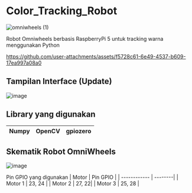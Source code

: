# Color_Tracking_Robot

![omniwheels (1)](https://github.com/user-attachments/assets/8d965aa5-2205-4309-a2f9-26e063069f02)

Robot Omniwheels berbasis RaspberryPi 5 untuk tracking warna menggunakan Python

https://github.com/user-attachments/assets/f5728c61-6e49-4537-b609-17ea997a08a0

Tampilan Interface (Update)
----
![image](https://github.com/user-attachments/assets/9fe1dfab-0a7b-42d4-911d-c726500d3210)


Library yang digunakan
------------------------------------

| Numpy  | OpenCV | gpiozero | 
| ------------- | ------------- | --------|




Skematik Robot OmniWheels
-------
![image](https://github.com/user-attachments/assets/d17ac5c5-1c48-40c9-9c78-d35dfea646b8)

Pin GPIO yang digunakan
| Motor  | Pin GPIO | 
| ------------ | --------|
| Motor 1 | 23, 24 |
| Motor 2 | 27, 22|
| Motor 3 | 25, 28 |


